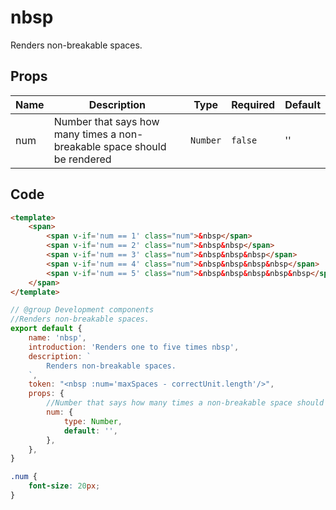 # nbsp

Renders non-breakable spaces.

## Props

<!-- @vuese:nbsp:props:start -->
|Name|Description|Type|Required|Default|
|---|---|---|---|---|
|num|Number that says how many times a non-breakable space should be rendered|`Number`|`false`|''|

<!-- @vuese:nbsp:props:end -->


## Code

```html
<template>
	<span>
		<span v-if='num == 1' class="num">&nbsp</span>
		<span v-if='num == 2' class="num">&nbsp&nbsp</span>
		<span v-if='num == 3' class="num">&nbsp&nbsp&nbsp</span>
		<span v-if='num == 4' class="num">&nbsp&nbsp&nbsp&nbsp</span>
		<span v-if='num == 5' class="num">&nbsp&nbsp&nbsp&nbsp&nbsp</span>
	</span>
</template>
```

```js
// @group Development components
//Renders non-breakable spaces.
export default {		
	name: 'nbsp',
	introduction: 'Renders one to five times nbsp',
	description: `
		Renders non-breakable spaces.
	`,
	token: "<nbsp :num='maxSpaces - correctUnit.length'/>",
	props: {
		//Number that says how many times a non-breakable space should be rendered
		num: {
			type: Number,
			default: '',
		},
	},
}
```

```css
.num {
	font-size: 20px;
}
```

